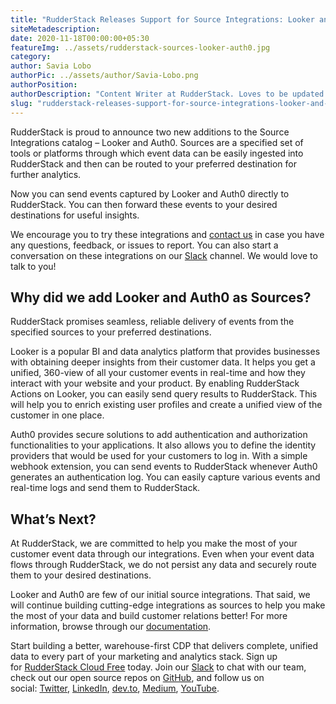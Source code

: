 ```yaml
---
title: "RudderStack Releases Support for Source Integrations: Looker and Auth0"
siteMetadescription:
date: 2020-11-18T00:00:00+05:30
featureImg: ../assets/rudderstack-sources-looker-auth0.jpg
category: 
author: Savia Lobo
authorPic: ../assets/author/Savia-Lobo.png
authorPosition: 
authorDescription: "Content Writer at RudderStack. Loves to be updated with the tech happenings around the globe. Loves singing and composing songs. Believes in putting the art in smart."
slug: "rudderstack-releases-support-for-source-integrations-looker-and-auth0"
---
```

RudderStack is proud to announce two new additions to the Source Integrations catalog – Looker and Auth0. Sources are a specified set of tools or platforms through which event data can be easily ingested into RudderStack and then can be routed to your preferred destination for further analytics. 

Now you can send events captured by Looker and Auth0 directly to RudderStack. You can then forward these events to your desired destinations for useful insights.

We encourage you to try these integrations and [contact us](mailto:contact@rudderstack.com) in case you have any questions, feedback, or issues to report. You can also start a conversation on these integrations on our [Slack](https://resources.rudderstack.com/join-rudderstack-slack) channel. We would love to talk to you!

Why did we add Looker and Auth0 as Sources?
-------------------------------------------

RudderStack promises seamless, reliable delivery of events from the specified sources to your preferred destinations. 

Looker is a popular BI and data analytics platform that provides businesses with obtaining deeper insights from their customer data. It helps you get a unified, 360-view of all your customer events in real-time and how they interact with your website and your product. By enabling RudderStack Actions on Looker, you can easily send query results to RudderStack. This will help you to enrich existing user profiles and create a unified view of the customer in one place. 

Auth0 provides secure solutions to add authentication and authorization functionalities to your applications. It also allows you to define the identity providers that would be used for your customers to log in. With a simple webhook extension, you can send events to RudderStack whenever Auth0 generates an authentication log. You can easily capture various events and real-time logs and send them to RudderStack.

What’s Next?
------------

  
At RudderStack, we are committed to help you make the most of your customer event data through our integrations. Even when your event data flows through RudderStack, we do not persist any data and securely route them to your desired destinations. 

Looker and Auth0 are few of our initial source integrations. That said, we will continue building cutting-edge integrations as sources to help you make the most of your data and build customer relations better! For more information, browse through our [documentation](https://docs.rudderstack.com/destinations).

Start building a better, warehouse-first CDP that delivers complete, unified data to every part of your marketing and analytics stack. Sign up for [RudderStack Cloud Free](https://app.rudderlabs.com/signup?type=freetrial) today. Join our [Slack](https://resources.rudderstack.com/join-rudderstack-slack) to chat with our team, check out our open source repos on [GitHub](https://github.com/rudderlabs), and follow us on social: [Twitter](https://twitter.com/RudderStack), [LinkedIn](https://www.linkedin.com/company/rudderlabs/), [dev.to](https://dev.to/rudderstack), [Medium](https://rudderstack.medium.com/), [YouTube](https://www.youtube.com/channel/UCgV-B77bV_-LOmKYHw8jvBw).